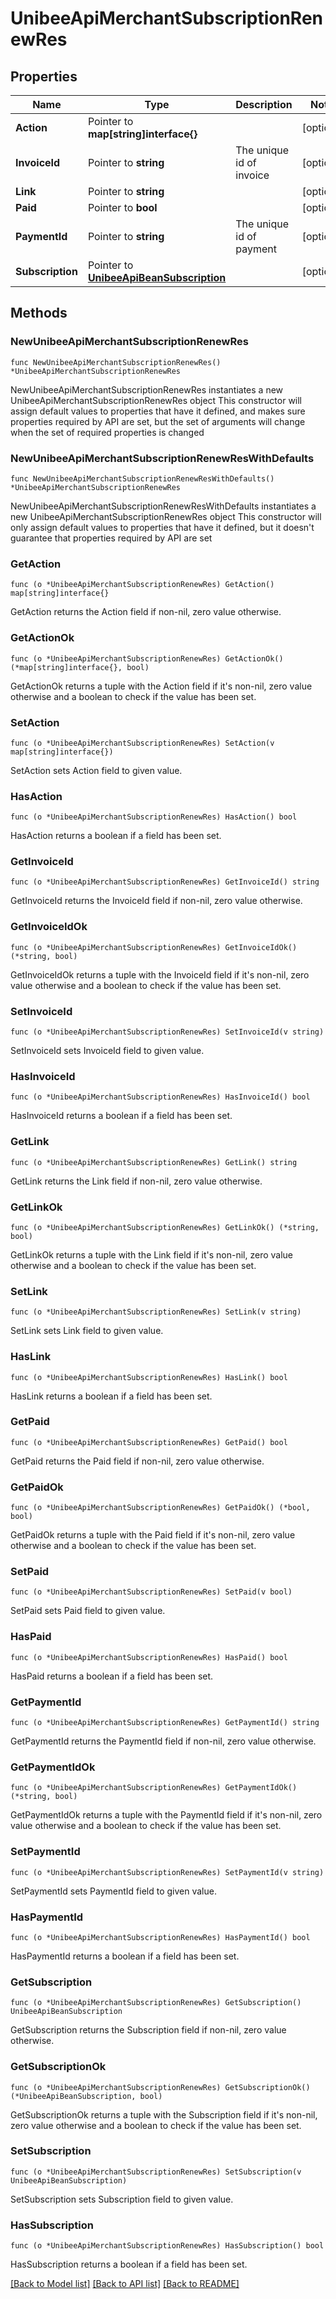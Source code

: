# UnibeeApiMerchantSubscriptionRenewRes

## Properties

Name | Type | Description | Notes
------------ | ------------- | ------------- | -------------
**Action** | Pointer to **map[string]interface{}** |  | [optional] 
**InvoiceId** | Pointer to **string** | The unique id of invoice | [optional] 
**Link** | Pointer to **string** |  | [optional] 
**Paid** | Pointer to **bool** |  | [optional] 
**PaymentId** | Pointer to **string** | The unique id of payment | [optional] 
**Subscription** | Pointer to [**UnibeeApiBeanSubscription**](UnibeeApiBeanSubscription.md) |  | [optional] 

## Methods

### NewUnibeeApiMerchantSubscriptionRenewRes

`func NewUnibeeApiMerchantSubscriptionRenewRes() *UnibeeApiMerchantSubscriptionRenewRes`

NewUnibeeApiMerchantSubscriptionRenewRes instantiates a new UnibeeApiMerchantSubscriptionRenewRes object
This constructor will assign default values to properties that have it defined,
and makes sure properties required by API are set, but the set of arguments
will change when the set of required properties is changed

### NewUnibeeApiMerchantSubscriptionRenewResWithDefaults

`func NewUnibeeApiMerchantSubscriptionRenewResWithDefaults() *UnibeeApiMerchantSubscriptionRenewRes`

NewUnibeeApiMerchantSubscriptionRenewResWithDefaults instantiates a new UnibeeApiMerchantSubscriptionRenewRes object
This constructor will only assign default values to properties that have it defined,
but it doesn't guarantee that properties required by API are set

### GetAction

`func (o *UnibeeApiMerchantSubscriptionRenewRes) GetAction() map[string]interface{}`

GetAction returns the Action field if non-nil, zero value otherwise.

### GetActionOk

`func (o *UnibeeApiMerchantSubscriptionRenewRes) GetActionOk() (*map[string]interface{}, bool)`

GetActionOk returns a tuple with the Action field if it's non-nil, zero value otherwise
and a boolean to check if the value has been set.

### SetAction

`func (o *UnibeeApiMerchantSubscriptionRenewRes) SetAction(v map[string]interface{})`

SetAction sets Action field to given value.

### HasAction

`func (o *UnibeeApiMerchantSubscriptionRenewRes) HasAction() bool`

HasAction returns a boolean if a field has been set.

### GetInvoiceId

`func (o *UnibeeApiMerchantSubscriptionRenewRes) GetInvoiceId() string`

GetInvoiceId returns the InvoiceId field if non-nil, zero value otherwise.

### GetInvoiceIdOk

`func (o *UnibeeApiMerchantSubscriptionRenewRes) GetInvoiceIdOk() (*string, bool)`

GetInvoiceIdOk returns a tuple with the InvoiceId field if it's non-nil, zero value otherwise
and a boolean to check if the value has been set.

### SetInvoiceId

`func (o *UnibeeApiMerchantSubscriptionRenewRes) SetInvoiceId(v string)`

SetInvoiceId sets InvoiceId field to given value.

### HasInvoiceId

`func (o *UnibeeApiMerchantSubscriptionRenewRes) HasInvoiceId() bool`

HasInvoiceId returns a boolean if a field has been set.

### GetLink

`func (o *UnibeeApiMerchantSubscriptionRenewRes) GetLink() string`

GetLink returns the Link field if non-nil, zero value otherwise.

### GetLinkOk

`func (o *UnibeeApiMerchantSubscriptionRenewRes) GetLinkOk() (*string, bool)`

GetLinkOk returns a tuple with the Link field if it's non-nil, zero value otherwise
and a boolean to check if the value has been set.

### SetLink

`func (o *UnibeeApiMerchantSubscriptionRenewRes) SetLink(v string)`

SetLink sets Link field to given value.

### HasLink

`func (o *UnibeeApiMerchantSubscriptionRenewRes) HasLink() bool`

HasLink returns a boolean if a field has been set.

### GetPaid

`func (o *UnibeeApiMerchantSubscriptionRenewRes) GetPaid() bool`

GetPaid returns the Paid field if non-nil, zero value otherwise.

### GetPaidOk

`func (o *UnibeeApiMerchantSubscriptionRenewRes) GetPaidOk() (*bool, bool)`

GetPaidOk returns a tuple with the Paid field if it's non-nil, zero value otherwise
and a boolean to check if the value has been set.

### SetPaid

`func (o *UnibeeApiMerchantSubscriptionRenewRes) SetPaid(v bool)`

SetPaid sets Paid field to given value.

### HasPaid

`func (o *UnibeeApiMerchantSubscriptionRenewRes) HasPaid() bool`

HasPaid returns a boolean if a field has been set.

### GetPaymentId

`func (o *UnibeeApiMerchantSubscriptionRenewRes) GetPaymentId() string`

GetPaymentId returns the PaymentId field if non-nil, zero value otherwise.

### GetPaymentIdOk

`func (o *UnibeeApiMerchantSubscriptionRenewRes) GetPaymentIdOk() (*string, bool)`

GetPaymentIdOk returns a tuple with the PaymentId field if it's non-nil, zero value otherwise
and a boolean to check if the value has been set.

### SetPaymentId

`func (o *UnibeeApiMerchantSubscriptionRenewRes) SetPaymentId(v string)`

SetPaymentId sets PaymentId field to given value.

### HasPaymentId

`func (o *UnibeeApiMerchantSubscriptionRenewRes) HasPaymentId() bool`

HasPaymentId returns a boolean if a field has been set.

### GetSubscription

`func (o *UnibeeApiMerchantSubscriptionRenewRes) GetSubscription() UnibeeApiBeanSubscription`

GetSubscription returns the Subscription field if non-nil, zero value otherwise.

### GetSubscriptionOk

`func (o *UnibeeApiMerchantSubscriptionRenewRes) GetSubscriptionOk() (*UnibeeApiBeanSubscription, bool)`

GetSubscriptionOk returns a tuple with the Subscription field if it's non-nil, zero value otherwise
and a boolean to check if the value has been set.

### SetSubscription

`func (o *UnibeeApiMerchantSubscriptionRenewRes) SetSubscription(v UnibeeApiBeanSubscription)`

SetSubscription sets Subscription field to given value.

### HasSubscription

`func (o *UnibeeApiMerchantSubscriptionRenewRes) HasSubscription() bool`

HasSubscription returns a boolean if a field has been set.


[[Back to Model list]](../README.md#documentation-for-models) [[Back to API list]](../README.md#documentation-for-api-endpoints) [[Back to README]](../README.md)


